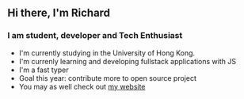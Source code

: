## Hi there, I'm Richard


### I am student, developer and Tech Enthusiast
- I'm currently studying in the University of Hong Kong.
- I'm currenly learning and developing fullstack applications with JS
- I'm a fast typer
- Goal this year: contribute more to open source project
- You may as well check out [my website](https://manyan-chan.github.io/)

